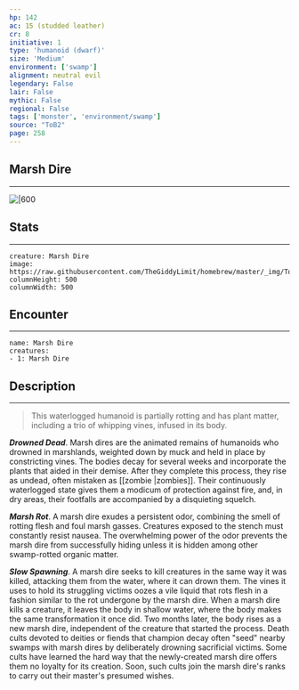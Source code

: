 ```yaml
---
hp: 142
ac: 15 (studded leather)
cr: 8
initiative: 1
type: 'humanoid (dwarf)'    
size: 'Medium'
environment: ['swamp']
alignment: neutral evil
legendary: False
lair: False
mythic: False
regional: False
tags: ['monster', 'environment/swamp']
source: "ToB2"
page: 258
---
```


## Marsh Dire
---

![|600](https://raw.githubusercontent.com/TheGiddyLimit/homebrew/master/_img/ToB2/creature/Marsh%20Dire.webp)

## Stats
---

```statblock
creature: Marsh Dire
image: https://raw.githubusercontent.com/TheGiddyLimit/homebrew/master/_img/ToB2/creature/token/Marsh%20Dire%20%28Token%29.png
columnHeight: 500
columnWidth: 500
```

## Encounter
---

```encounter-table
name: Marsh Dire
creatures:
- 1: Marsh Dire
```

## Description
---
>This waterlogged humanoid is partially rotting and has plant matter, including a trio of whipping vines, infused in its body.

**_Drowned Dead_**. Marsh dires are the animated remains of humanoids who drowned in marshlands, weighted down by muck and held in place by constricting vines. The bodies decay for several weeks and incorporate the plants that aided in their demise. After they complete this process, they rise as undead, often mistaken as [[zombie \|zombies]]. Their continuously waterlogged state gives them a modicum of protection against fire, and, in dry areas, their footfalls are accompanied by a disquieting squelch.

**_Marsh Rot_**. A marsh dire exudes a persistent odor, combining the smell of rotting flesh and foul marsh gasses. Creatures exposed to the stench must constantly resist nausea. The overwhelming power of the odor prevents the marsh dire from successfully hiding unless it is hidden among other swamp-rotted organic matter.

**_Slow Spawning_**. A marsh dire seeks to kill creatures in the same way it was killed, attacking them from the water, where it can drown them. The vines it uses to hold its struggling victims oozes a vile liquid that rots flesh in a fashion similar to the rot undergone by the marsh dire. When a marsh dire kills a creature, it leaves the body in shallow water, where the body makes the same transformation it once did. Two months later, the body rises as a new marsh dire, independent of the creature that started the process.
Death cults devoted to deities or fiends that champion decay often "seed" nearby swamps with marsh dires by deliberately drowning sacrificial victims. Some cults have learned the hard way that the newly-created marsh dire offers them no loyalty for its creation. Soon, such cults join the marsh dire's ranks to carry out their master's presumed wishes.






